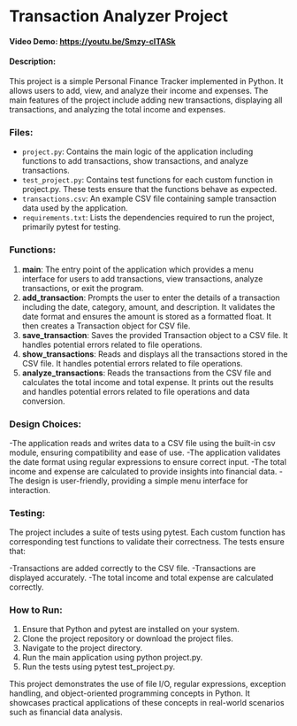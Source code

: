 # Transaction Analyzer Project
#### Video Demo:  <https://youtu.be/Smzy-cITASk>
#### Description:
This project is a simple Personal Finance Tracker implemented in Python. It allows users to add, view, and analyze their income and expenses.
The main features of the project include adding new transactions, displaying all transactions, and analyzing the total income and expenses.


### Files:
- `project.py`: Contains the main logic of the application including functions to add transactions, show transactions, and analyze transactions.
- `test_project.py`: Contains test functions for each custom function in project.py. These tests ensure that the functions behave as expected.
- `transactions.csv`: An example CSV file containing sample transaction data used by the application.
- `requirements.txt`: Lists the dependencies required to run the project, primarily pytest for testing.

### Functions:
1. **main**: The entry point of the application which provides a menu interface for users to add transactions, view transactions, analyze transactions, or exit the program.
2. **add_transaction**: Prompts the user to enter the details of a transaction including the date, category, amount, and description. It validates the date format and ensures the amount is stored as a formatted float. It then creates a Transaction object for CSV file.
3. **save_transaction**: Saves the provided Transaction object to a CSV file. It handles potential errors related to file operations.
4. **show_transactions**: Reads and displays all the transactions stored in the CSV file. It handles potential errors related to file operations.
5. **analyze_transactions**: Reads the transactions from the CSV file and calculates the total income and total expense. It prints out the results and handles potential errors related to file operations and data conversion.

### Design Choices:
-The application reads and writes data to a CSV file using the built-in csv module, ensuring compatibility and ease of use.
-The application validates the date format using regular expressions to ensure correct input.
-The total income and expense are calculated to provide insights into financial data.
-The design is user-friendly, providing a simple menu interface for interaction.

### Testing:
The project includes a suite of tests using pytest. Each custom function has corresponding test functions to validate their correctness. The tests ensure that:

-Transactions are added correctly to the CSV file.
-Transactions are displayed accurately.
-The total income and total expense are calculated correctly.

### How to Run:
1. Ensure that Python and pytest are installed on your system.
2. Clone the project repository or download the project files.
3. Navigate to the project directory.
4. Run the main application using python project.py.
5. Run the tests using pytest test_project.py.

This project demonstrates the use of file I/O, regular expressions, exception handling, and object-oriented programming concepts in Python.
It showcases practical applications of these concepts in real-world scenarios such as financial data analysis.






